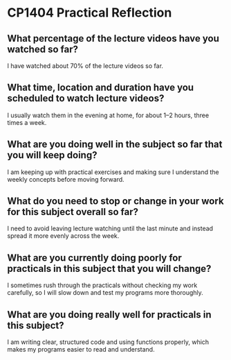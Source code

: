 # CP1404 Practical Reflection



## What percentage of the lecture videos have you watched so far?
I have watched about 70% of the lecture videos so far.


## What time, location and duration have you scheduled to watch lecture videos?
I usually watch them in the evening at home, for about 1–2 hours, three times a week.

## What are you doing well in the subject so far that you will keep doing?
I am keeping up with practical exercises and making sure I understand the weekly concepts before moving forward.


## What do you need to stop or change in your work for this subject overall so far?
I need to avoid leaving lecture watching until the last minute and instead spread it more evenly across the week.


## What are you currently doing poorly for practicals in this subject that you will change?
I sometimes rush through the practicals without checking my work carefully, so I will slow down and test my programs more thoroughly.


## What are you doing really well for practicals in this subject?
I am writing clear, structured code and using functions properly, which makes my programs easier to read and understand.
